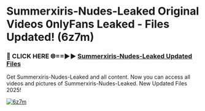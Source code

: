 # Summerxiris-Nudes-Leaked Original Videos 0nlyFans Leaked - Files Updated! (6z7m)

<h3>🔴 CLICK HERE 🌐==►► <a href="https://tinyurl.com/yc6ubb5a" rel="nofollow">Summerxiris-Nudes-Leaked Updated Files</a></h3>

Get Summerxiris-Nudes-Leaked and all content. Now you can access all videos and pictures of Summerxiris-Nudes-Leaked. New Updated Files 2025!

[![6z7m](https://i.imgur.com/7eu0CRL.gif)](https://tinyurl.com/yc6ubb5a)
